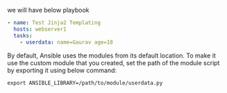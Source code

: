 we will have below playbook

```yml
- name: Test Jinja2 Templating
  hosts: webserver1
  tasks:
    - userdata: name=Gaurav age=18
```

By default, Ansible uses the modules from its default location. To make it use the custom module that you created, set the path of the module script by exporting it using below command:

```
export ANSIBLE_LIBRARY=/path/to/module/userdata.py
```
